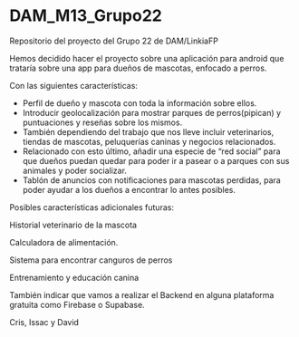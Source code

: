  # DAM_M13_Grupo22
Repositorio del proyecto del Grupo 22 de DAM/LinkiaFP

Hemos decidido hacer el proyecto sobre una aplicación para android que trataría sobre una app para dueños de mascotas, enfocado a perros.

Con las siguientes características:

- Perfil de dueño y mascota con toda la información sobre ellos. 
- Introducir geolocalización para mostrar parques de perros(pipican) y puntuaciones y reseñas sobre los mismos. 
- También dependiendo del trabajo que nos lleve incluir veterinarios, tiendas de mascotas, peluquerías caninas y negocios relacionados. 
- Relacionado con esto último, añadir una especie de “red social” para que dueños puedan quedar para poder ir a pasear o a parques con sus animales y poder socializar. 
- Tablón de anuncios con notificaciones para mascotas perdidas, para poder ayudar a los dueños a encontrar lo antes posibles. 
 

Posibles características adicionales futuras: 
 

Historial veterinario de la mascota 

Calculadora de alimentación. 

Sistema para encontrar canguros de perros 

Entrenamiento y educación canina 



También indicar que vamos a realizar el Backend en alguna plataforma gratuita como Firebase o Supabase. 

Cris, Issac y David